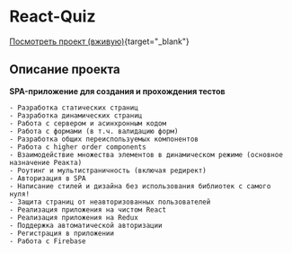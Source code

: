 # React-Quiz

[Посмотреть проект (вживую)](https://react-quiz-87fb3.firebaseapp.com/){target="_blank"}

## Описание проекта

**SPA-приложение для создания и прохождения тестов**

```
- Разработка статических страниц
- Разработка динамических страниц
- Работа с сервером и асинхронным кодом
- Работа с формами (в т.ч. валидацию форм)
- Разработка общих переиспользуемых компонентов
- Работа с higher order components
- Взаимодействие множества элементов в динамическом режиме (основное назначение Реакта)
- Роутинг и мультистраничность (включая редирект)
- Авторизация в SPA
- Написание стилей и дизайна без использования библиотек с самого нуля!
- Защита страниц от неавторизованных пользователей
- Реализация приложения на чистом React
- Реализация приложения на Redux
- Поддержка автоматической авторизации
- Регистрация в приложении
- Работа с Firebase

```